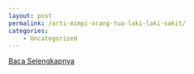 ```yaml
---
layout: post
permalink: /arti-mimpi-orang-tua-laki-laki-sakit/
categories:
    - Uncategorized
---
```


[Baca Selengkapnya](/04)